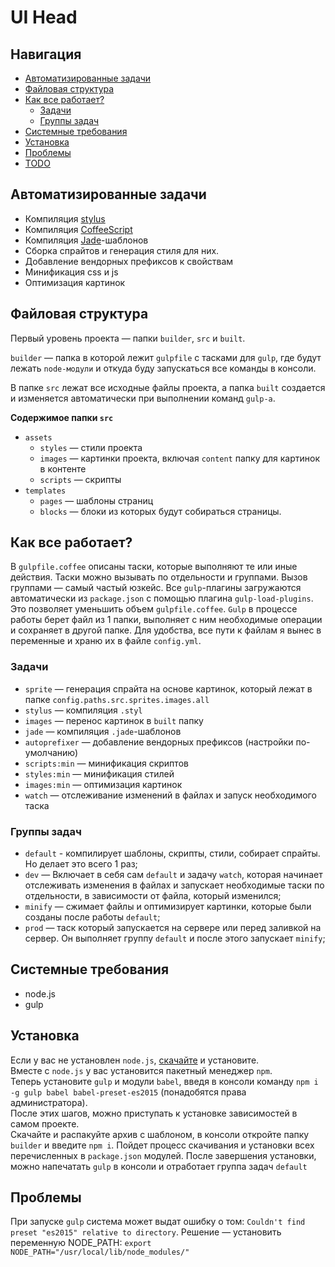 # UI Head
## Навигация
* [Автоматизированные задачи](#Автоматизированные-задачи)
* [Файловая структура](#Файловая-структура)
* [Как все работает?](#Как-все-работает)
    - [Задачи](#Задачи)
    - [Группы задач](#Группы-задач)
* [Системные требования](#Системные-требования)
* [Установка](#Установка)
* [Проблемы](#Проблемы)
* [TODO](#TODO)

## Автоматизированные задачи
- Компиляция [stylus](http://learnboost.github.io/stylus/)
- Компиляция [CoffeeScript](http://coffeescript.org/)
- Компиляция [Jade](http://jade-lang.com/)-шаблонов
- Сборка спрайтов и генерация стиля для них.
- Добавление вендорных префиксов к свойствам
- Минификация css и js
- Оптимизация картинок

## Файловая структура
Первый уровень проекта — папки `builder`, `src` и `built`.

`builder` — папка в которой лежит `gulpfile` с тасками для `gulp`, где будут лежать `node-модули` и откуда буду запускаться все команды в консоли.

В папке `src` лежат все исходные файлы проекта, а папка `built` создается и изменяется автоматически при выполнении команд `gulp-а`.

**Содержимое папки `src`**
- `assets`
    + `styles` — стили проекта
    + `images` — картинки проекта, включая `content` папку для картинок в контенте
    + `scripts` — скрипты
- `templates`
    + `pages` — шаблоны страниц
    + `blocks` — блоки из которых будут собираться страницы.


## Как все работает?
В `gulpfile.coffee` описаны таски, которые выполняют те или иные действия. Таски можно вызывать по отдельности и группами. Вызов группами — самый частый юзкейс.
Все `gulp`-плагины загружаются автоматически из `package.json` с помощью плагина `gulp-load-plugins`. Это позволяет уменьшить объем `gulpfile.coffee`.
`Gulp` в процессе работы берет файл из 1 папки, выполняет с ним необходимые операции и сохраняет в другой папке. Для удобства, все пути к файлам я вынес в переменные и храню их в файле `config.yml`.

### Задачи
* `sprite` — генерация спрайта на основе картинок, который лежат в папке `config.paths.src.sprites.images.all`
* `stylus` — компиляция `.styl`
* `images` — перенос картинок в `built` папку
* `jade` — компиляция `.jade`-шаблонов
* `autoprefixer` — добавление вендорных префиксов (настройки по-умолчанию)
* `scripts:min` — минификация скриптов
* `styles:min` — минификация стилей
* `images:min` — оптимизация картинок
* `watch` — отслеживание изменений в файлах и запуск необходимого таска

### Группы задач
* `default` - компилирует шаблоны, скрипты, стили, собирает спрайты. Но делает это всего 1 раз;
* `dev` — Включает в себя сам `default` и задачу `watch`, которая начинает отслеживать изменения в файлах и запускает необходимые таски по отдельности, в зависимости от файла, который изменился;
* `minify` — сжимает файлы и оптимизирует картинки, которые были созданы после работы `default`;
* `prod` — таск который запускается на сервере или перед заливкой на сервер. Он выполняет группу `default` и после этого запускает `minify`;


## Системные требования
* node.js
* gulp

## Установка
Если у вас не установлен `node.js`, [скачайте](http://nodejs.org) и установите.
<br>
Вместе с `node.js` у вас установится пакетный менеджер `npm`.
<br>
Теперь установите `gulp` и модули `babel`, введя в консоли команду `npm i -g gulp babel babel-preset-es2015` (понадобятся права администратора).
<br>
После этих шагов, можно приступать к установке зависимостей в самом проекте.
<br>
Скачайте и распакуйте архив с шаблоном, в консоли откройте папку `builder` и введите `npm i`. Пойдет процесс скачивания и установки всех перечисленных в `package.json` модулей. После завершения установки, можно напечатать `gulp` в консоли и отработает группа задач `default`

## Проблемы
При запуске `gulp` система может выдат ошибку о том: `Couldn't find preset "es2015" relative to directory`. Решение — установить переменную NODE_PATH:
`export NODE_PATH="/usr/local/lib/node_modules/"`
